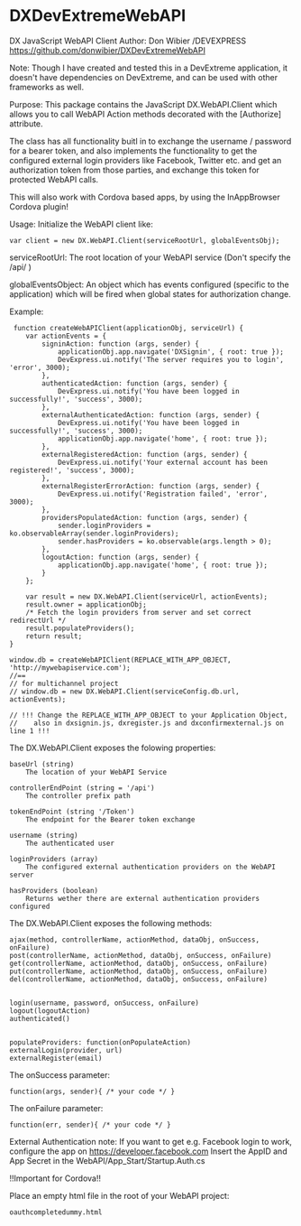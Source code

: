 # DXDevExtremeWebAPI
DX JavaScript WebAPI Client
Author: Don Wibier /DEVEXPRESS
https://github.com/donwibier/DXDevExtremeWebAPI

Note:
Though I have created and tested this in a DevExtreme application, it doesn't have dependencies
on DevExtreme, and can be used with other frameworks as well.

Purpose:
This package contains the JavaScript DX.WebAPI.Client which allows you to call
WebAPI Action methods decorated with the [Authorize] attribute.

The class has all functionality buitl in to exchange the username / password for a bearer token,
and also implements the functionality to get the configured external login providers like Facebook,
Twitter etc. and get an authorization token from those parties, and exchange this token for protected 
WebAPI calls.

This will also work with Cordova based apps, by using the InAppBrowser Cordova plugin!

Usage:
Initialize the WebAPI client like:

    var client = new DX.WebAPI.Client(serviceRootUrl, globalEventsObj);

serviceRootUrl:
    The root location of your WebAPI service (Don't specify the /api/ )

globalEventsObject:
    An object which has events configured (specific to the application) which will be fired when 
    global states for authorization change.

Example:

        

     function createWebAPIClient(applicationObj, serviceUrl) {
        var actionEvents = {
            signinAction: function (args, sender) {
                applicationObj.app.navigate('DXSignin', { root: true });
                DevExpress.ui.notify('The server requires you to login', 'error', 3000);
            },
            authenticatedAction: function (args, sender) {
                DevExpress.ui.notify('You have been logged in successfully!', 'success', 3000);
            },
            externalAuthenticatedAction: function (args, sender) {
                DevExpress.ui.notify('You have been logged in successfully!', 'success', 3000);
                applicationObj.app.navigate('home', { root: true });
            },
            externalRegisteredAction: function (args, sender) {
                DevExpress.ui.notify('Your external account has been registered!', 'success', 3000);
            },
            externalRegisterErrorAction: function (args, sender) {
                DevExpress.ui.notify('Registration failed', 'error', 3000);
            },
            providersPopulatedAction: function (args, sender) {
                sender.loginProviders = ko.observableArray(sender.loginProviders);
                sender.hasProviders = ko.observable(args.length > 0);
            },
            logoutAction: function (args, sender) {
                applicationObj.app.navigate('home', { root: true });
            }
        };

        var result = new DX.WebAPI.Client(serviceUrl, actionEvents);
        result.owner = applicationObj;
        /* Fetch the login providers from server and set correct redirectUrl */
        result.populateProviders();
        return result;
    }

    window.db = createWebAPIClient(REPLACE_WITH_APP_OBJECT, 'http://mywebapiservice.com');
    //==
    // for multichannel project
    // window.db = new DX.WebAPI.Client(serviceConfig.db.url, actionEvents);	

    // !!! Change the REPLACE_WITH_APP_OBJECT to your Application Object, 
    //    also in dxsignin.js, dxregister.js and dxconfirmexternal.js on line 1 !!!


The DX.WebAPI.Client exposes the folowing properties:

    baseUrl (string)
        The location of your WebAPI Service
	    
    controllerEndPoint (string = '/api') 
        The controller prefix path

    tokenEndPoint (string '/Token')
        The endpoint for the Bearer token exchange

    username (string)
        The authenticated user

    loginProviders (array)
        The configured external authentication providers on the WebAPI server

    hasProviders (boolean)
        Returns wether there are external authentication providers configured

The DX.WebAPI.Client exposes the following methods:

    ajax(method, controllerName, actionMethod, dataObj, onSuccess, onFailure) 
    post(controllerName, actionMethod, dataObj, onSuccess, onFailure) 
    get(controllerName, actionMethod, dataObj, onSuccess, onFailure) 
    put(controllerName, actionMethod, dataObj, onSuccess, onFailure) 
    del(controllerName, actionMethod, dataObj, onSuccess, onFailure) 


    login(username, password, onSuccess, onFailure) 
    logout(logoutAction) 
    authenticated() 


    populateProviders: function(onPopulateAction)
    externalLogin(provider, url) 
    externalRegister(email) 

The onSuccess parameter: 

    function(args, sender){ /* your code */ }

The onFailure parameter: 

    function(err, sender){ /* your code */ }

External Authentication note:
If you want to get e.g. Facebook login to work, configure the app on https://developer.facebook.com
Insert the AppID and App Secret in the WebAPI/App_Start/Startup.Auth.cs

!!Important for Cordova!!

Place an empty html file in the root of your WebAPI project:

    oauthcompletedummy.html
